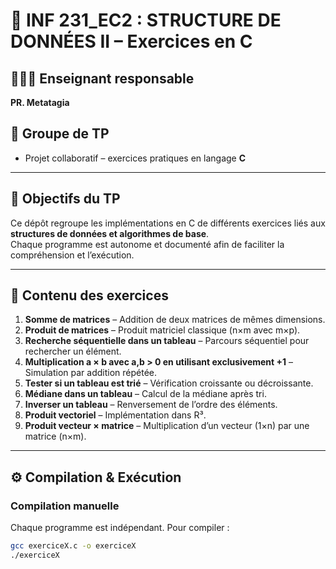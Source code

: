 # 📘 INF 231_EC2 : STRUCTURE DE DONNÉES II – Exercices en C

## 👨🏾‍🏫 Enseignant responsable  
**PR. Metatagia**

## 👥 Groupe de TP  
- Projet collaboratif – exercices pratiques en langage **C**

---

## 📌 Objectifs du TP  
Ce dépôt regroupe les implémentations en C de différents exercices liés aux **structures de données et algorithmes de base**.  
Chaque programme est autonome et documenté afin de faciliter la compréhension et l’exécution.  

---

## 📂 Contenu des exercices

1. **Somme de matrices** – Addition de deux matrices de mêmes dimensions.  
2. **Produit de matrices** – Produit matriciel classique (n×m avec m×p).  
3. **Recherche séquentielle dans un tableau** – Parcours séquentiel pour rechercher un élément.  
4. **Multiplication a × b avec a,b > 0 en utilisant exclusivement +1** – Simulation par addition répétée.  
5. **Tester si un tableau est trié** – Vérification croissante ou décroissante.  
6. **Médiane dans un tableau** – Calcul de la médiane après tri.  
7. **Inverser un tableau** – Renversement de l’ordre des éléments.  
8. **Produit vectoriel** – Implémentation dans R³.  
9. **Produit vecteur × matrice** – Multiplication d’un vecteur (1×n) par une matrice (n×m).  

---

## ⚙️ Compilation & Exécution

### Compilation manuelle
Chaque programme est indépendant. Pour compiler :  

```bash
gcc exerciceX.c -o exerciceX
./exerciceX